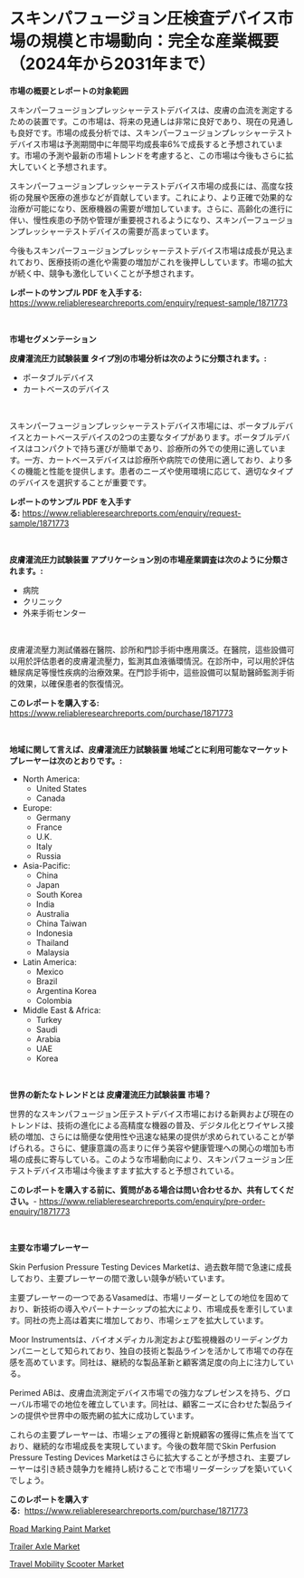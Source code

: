 <p><h1>スキンパフュージョン圧検査デバイス市場の規模と市場動向：完全な産業概要（2024年から2031年まで）</h1></p><p><strong>市場の概要とレポートの対象範囲</strong></p>
<p><p>スキンパーフュージョンプレッシャーテストデバイスは、皮膚の血流を測定するための装置です。この市場は、将来の見通しは非常に良好であり、現在の見通しも良好です。市場の成長分析では、スキンパーフュージョンプレッシャーテストデバイス市場は予測期間中に年間平均成長率6%で成長すると予想されています。市場の予測や最新の市場トレンドを考慮すると、この市場は今後もさらに拡大していくと予想されます。</p><p>スキンパーフュージョンプレッシャーテストデバイス市場の成長には、高度な技術の発展や医療の進歩などが貢献しています。これにより、より正確で効果的な治療が可能になり、医療機器の需要が増加しています。さらに、高齢化の進行に伴い、慢性疾患の予防や管理が重要視されるようになり、スキンパーフュージョンプレッシャーテストデバイスの需要が高まっています。</p><p>今後もスキンパーフュージョンプレッシャーテストデバイス市場は成長が見込まれており、医療技術の進化や需要の増加がこれを後押ししています。市場の拡大が続く中、競争も激化していくことが予想されます。</p></p>
<p><strong>レポートのサンプル PDF を入手する:</strong> <a href="https://www.reliableresearchreports.com/enquiry/request-sample/1871773">https://www.reliableresearchreports.com/enquiry/request-sample/1871773</a></p>
<p>&nbsp;</p>
<p><strong>市場セグメンテーション</strong></p>
<p><strong>皮膚灌流圧力試験装置 タイプ別の市場分析は次のように分類されます。:</strong></p>
<p><ul><li>ポータブルデバイス</li><li>カートベースのデバイス</li></ul></p>
<p>&nbsp;</p>
<p><p>スキンパーフュージョンプレッシャーテストデバイス市場には、ポータブルデバイスとカートベースデバイスの2つの主要なタイプがあります。ポータブルデバイスはコンパクトで持ち運びが簡単であり、診療所の外での使用に適しています。一方、カートベースデバイスは診療所や病院での使用に適しており、より多くの機能と性能を提供します。患者のニーズや使用環境に応じて、適切なタイプのデバイスを選択することが重要です。</p></p>
<p><strong>レポートのサンプル PDF を入手する:</strong>&nbsp;<a href="https://www.reliableresearchreports.com/enquiry/request-sample/1871773">https://www.reliableresearchreports.com/enquiry/request-sample/1871773</a></p>
<p>&nbsp;</p>
<p><strong> 皮膚灌流圧力試験装置 アプリケーション別の市場産業調査は次のように分類されます。:</strong></p>
<p><ul><li>病院</li><li>クリニック</li><li>外来手術センター</li></ul></p>
<p>&nbsp;</p>
<p><p>皮膚灌流壓力測試儀器在醫院、診所和門診手術中應用廣泛。在醫院，這些設備可以用於評估患者的皮膚灌流壓力，監測其血液循環情況。在診所中，可以用於評估糖尿病足等慢性疾病的治療效果。在門診手術中，這些設備可以幫助醫師監測手術的效果，以確保患者的恢復情況。</p></p>
<p><strong>このレポートを購入する:</strong>&nbsp; <a href="https://www.reliableresearchreports.com/purchase/1871773">https://www.reliableresearchreports.com/purchase/1871773</a></p>
<p>&nbsp;</p>
<p><strong>地域に関して言えば、皮膚灌流圧力試験装置 地域ごとに利用可能なマーケットプレーヤーは次のとおりです。:</strong></p>
<p><ul>
    <li>
        North America:
        <ul>
            <li>United States</li>
            <li>Canada</li>
        </ul>
    </li>
    <li>
        Europe:
        <ul>
            <li>Germany</li>
            <li>France</li>
            <li>U.K.</li>
            <li>Italy</li>
            <li>Russia</li>
        </ul>
    </li>
    <li>
        Asia-Pacific:
        <ul>
            <li>China</li>
            <li>Japan</li>
            <li>South Korea</li>
            <li>India</li>
            <li>Australia</li>
            <li>China Taiwan</li>
            <li>Indonesia</li>
            <li>Thailand</li>
            <li>Malaysia</li>
        </ul>
    </li>
    <li>
        Latin America:
        <ul>
            <li>Mexico</li>
            <li>Brazil</li>
            <li>Argentina Korea</li>
            <li>Colombia</li>
        </ul>
    </li>
    <li>
        Middle East & Africa:
        <ul>
            <li>Turkey</li>
            <li>Saudi</li>
            <li>Arabia</li>
            <li>UAE</li>
            <li>Korea</li>
        </ul>
    </li>
    </ul></p>
<p>&nbsp;</p>
<p><strong>世界の新たなトレンドとは 皮膚灌流圧力試験装置 市場？</strong></p>
<p><p>世界的なスキンパフュージョン圧テストデバイス市場における新興および現在のトレンドは、技術の進化による高精度な機器の普及、デジタル化とワイヤレス接続の増加、さらには簡便な使用性や迅速な結果の提供が求められていることが挙げられる。さらに、健康意識の高まりに伴う美容や健康管理への関心の増加も市場の成長に寄与している。このような市場動向により、スキンパフュージョン圧テストデバイス市場は今後ますます拡大すると予想されている。</p></p>
<p><strong>このレポートを購入する前に、質問がある場合は問い合わせるか、共有してください。</strong>- <a href="https://www.reliableresearchreports.com/enquiry/pre-order-enquiry/1871773">https://www.reliableresearchreports.com/enquiry/pre-order-enquiry/1871773</a></p>
<p>&nbsp;</p>
<p><strong>主要な市場プレーヤー</strong></p>
<p><p>Skin Perfusion Pressure Testing Devices Marketは、過去数年間で急速に成長しており、主要プレーヤーの間で激しい競争が続いています。</p><p>主要プレーヤーの一つであるVasamedは、市場リーダーとしての地位を固めており、新技術の導入やパートナーシップの拡大により、市場成長を牽引しています。同社の売上高は着実に増加しており、市場シェアを拡大しています。</p><p>Moor Instrumentsは、バイオメディカル測定および監視機器のリーディングカンパニーとして知られており、独自の技術と製品ラインを活かして市場での存在感を高めています。同社は、継続的な製品革新と顧客満足度の向上に注力している。</p><p>Perimed ABは、皮膚血流測定デバイス市場での強力なプレゼンスを持ち、グローバル市場での地位を確立しています。同社は、顧客ニーズに合わせた製品ラインの提供や世界中の販売網の拡大に成功しています。</p><p>これらの主要プレーヤーは、市場シェアの獲得と新規顧客の獲得に焦点を当てており、継続的な市場成長を実現しています。今後の数年間でSkin Perfusion Pressure Testing Devices Marketはさらに拡大することが予想され、主要プレーヤーは引き続き競争力を維持し続けることで市場リーダーシップを築いていくでしょう。</p></p>
<p><strong>このレポートを購入する:</strong>&nbsp;&nbsp;<a href="https://www.reliableresearchreports.com/purchase/1871773">https://www.reliableresearchreports.com/purchase/1871773</a></p>
<p><p><a href="https://metal-farmhouse-e95.notion.site/Road-Marking-Paint-Market-Size-Focuses-on-Market-Dynamics-In-Depth-Analysis-and-Future-Projections--3b28a9fd39be403db6f709bda1018054">Road Marking Paint Market</a></p><p><a href="https://crocus-run-b5a.notion.site/Trailer-Axle-Market-Research-Report-Unlocks-Analysis-on-the-Market-Financial-Status-Market-Size-an-32a304a9bbd942e19f3c66c20950366e">Trailer Axle Market</a></p><p><a href="https://gratis-rainforest-2ca.notion.site/Travel-Mobility-Scooter-Market-A-Comprehensive-Report-of-its-Market-Share-Growth-Trends-2024-20-f1e2e516eecb4bafb8c9eac20f2cf4e7">Travel Mobility Scooter Market</a></p></p>